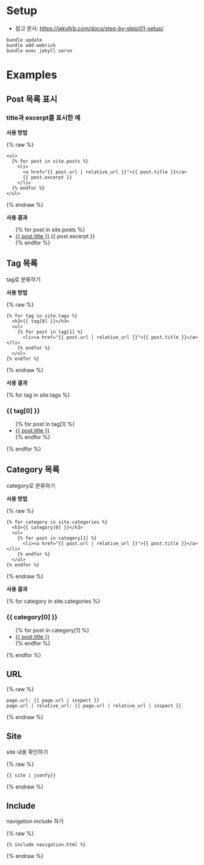 # Setup 

* 참고 문서: https://jekyllrb.com/docs/step-by-step/01-setup/

```
bundle update
bundle add webrick
bundle exec jekyll serve
```

# Examples

## Post 목록 표시

### title과 excerpt를 표시한 예

**사용 방법**

{% raw %}
```
<ul>
  {% for post in site.posts %}
    <li>
      <a href="{{ post.url | relative_url }}">{{ post.title }}</a>
      {{ post.excerpt }}
    </li>
  {% endfor %}
</ul>
```
{% endraw %}

**사용 결과**

<ul>
  {% for post in site.posts %}
    <li>
      <a href="{{ post.url | relative_url }}">{{ post.title }}</a>
      {{ post.excerpt }}
    </li>
  {% endfor %}
</ul>

## Tag 목록

tag로 분류하기

**사용 방법**

{% raw %}
```
{% for tag in site.tags %}
  <h3>{{ tag[0] }}</h3>
  <ul>
    {% for post in tag[1] %}
      <li><a href="{{ post.url | relative_url }}">{{ post.title }}</a></li>
    {% endfor %}
  </ul>
{% endfor %}
```
{% endraw %}

**사용 결과**

{% for tag in site.tags %}
  <h3>{{ tag[0] }}</h3>
  <ul>
    {% for post in tag[1] %}
      <li><a href="{{ post.url | relative_url }}">{{ post.title }}</a></li>
    {% endfor %}
  </ul>
{% endfor %}

## Category 목록

category로 분류하기

**사용 방법**

{% raw %}
```
{% for category in site.categories %}
  <h3>{{ category[0] }}</h3>
  <ul>
    {% for post in category[1] %}
      <li><a href="{{ post.url | relative_url }}">{{ post.title }}</a></li>
    {% endfor %}
  </ul>
{% endfor %}
```
{% endraw %}

**사용 결과**

{% for category in site.categories %}
  <h3>{{ category[0] }}</h3>
  <ul>
    {% for post in category[1] %}
      <li><a href="{{ post.url | relative_url }}">{{ post.title }}</a></li>
    {% endfor %}
  </ul>
{% endfor %}

## URL

{% raw %}
```
page.url: {{ page.url | inspect }}
page.url | relative_url: {{ page.url | relative_url | inspect }}
```
{% endraw %}

## Site

site 내용 확인하기

{% raw %}
```
{{ site | jsonfy}}
```
{% endraw %}

## Include

navigation include 하기

{% raw %}
```
{% include navigation.html %}
```
{% endraw %}